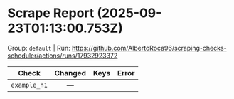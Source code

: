 # Scrape Report (2025-09-23T01:13:00.753Z)

Group: `default`  |  Run: https://github.com/AlbertoRoca96/scraping-checks-scheduler/actions/runs/17932923372

| Check | Changed | Keys | Error |
|---|:---:|:--|:--|
| `example_h1` | — |  |  |
